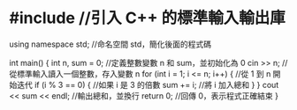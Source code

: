 # #include <iostream> //引入 C++ 的標準輸入輸出庫
using namespace std; //命名空間 std，簡化後面的程式碼

int main() {
    int n, sum = 0; //定義整數變數 n 和 sum，並初始化為 0
    cin >> n; //從標準輸入讀入一個整數，存入變數 n
    for (int i = 1; i <= n; i++) { //從 1 到 n 開始迭代
        if (i % 3 == 0) { //如果 i 是 3 的倍數
            sum += i; //將 i 加入總和
        }
    }
    cout << sum << endl; //輸出總和，並換行
    return 0; //回傳 0，表示程式正確結束
}
